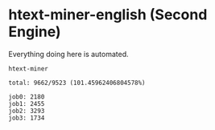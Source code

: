 # htext-miner-english (Second Engine)

Everything doing here is automated.

```
htext-miner

total: 9662/9523 (101.45962406804578%)

job0: 2180
job1: 2455
job2: 3293
job3: 1734
```